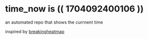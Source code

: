 # time_now is (( 1704092400106 ))

an automated repo that shows the currnent time

inspired by [breakingheatmap](https://github.com/breakingheatmap/breakingheatmap)